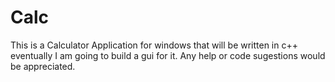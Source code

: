 # Calc


This is a Calculator Application for windows that will be written in c++
eventually I am going to build a gui for it. Any help or code sugestions would be appreciated. 

